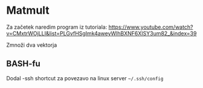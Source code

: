 # Matmult

<!-- Napiši program, ki generira dve random matriki. Uporabnik poda zgornji limit velikosti matrike. -->
Za začetek naredim program iz tutoriala: 
https://www.youtube.com/watch?v=CMxtrWOjLLI&list=PLGvfHSgImk4aweyWlhBXNF6XISY3um82_&index=39 

Zmnoži dva vektorja

## BASH-fu
Dodal -ssh shortcut za povezavo na linux server
`~/.ssh/config`


